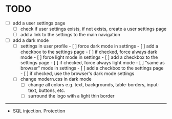 # TODO

- [ ] add a user settings page
    - [ ] check if user settings exists, if not exists, create a user settings page
    - [ ] add a link to the settings to the main navigation
- [ ] add a dark mode
    - [ ] settings in user profile
            - [ ] force dark mode in settings
                - [ ] add a checkbox to the settings page
                - [ ] if checked, force always dark mode
            - [ ] force light mode in settings
                - [ ] add a checkbox to the settings page
                - [ ] if checked, force always light mode
            - [ ] "same as browser" mode in settings
                - [ ] add a checkbox to the settings page
                - [ ] if checked, use the browser's dark mode settings
    - [ ] change modern.css in dark mode
        - [ ] change all colors e.g. text, backgrounds, table-borders, input-text, buttons, etc.
        - [ ] surround the logo with a light thin border

----

- SQL injection. Protection